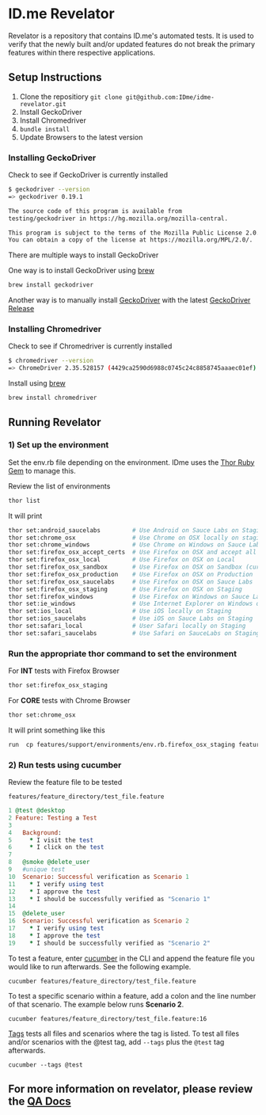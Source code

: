 # ID.me Revelator

Revelator is a repository that contains ID.me's automated tests.  It is used to verify that the newly built and/or updated features do not break the primary features within there respective applications.

## Setup Instructions

1. Clone the repositiory `git clone git@github.com:IDme/idme-revelator.git`
2. Install GeckoDriver
3. Install Chromedriver
4. `bundle install`
5. Update Browsers to the latest version

### Installing GeckoDriver

Check to see if GeckoDriver is currently installed
```bash
$ geckodriver --version
=> geckodriver 0.19.1

The source code of this program is available from
testing/geckodriver in https://hg.mozilla.org/mozilla-central.

This program is subject to the terms of the Mozilla Public License 2.0.
You can obtain a copy of the license at https://mozilla.org/MPL/2.0/.
```
There are multiple ways to install GeckoDriver

One way is to install GeckoDriver using [brew](https://brewinstall.org/Install-geckodriver-on-Mac-with-Brew/)
```bash
brew install geckodriver
```

Another way is to manually install [GeckoDriver](https://github.com/mozilla/geckodriver) with the latest [GeckoDriver Release](https://github.com/mozilla/geckodriver/releases)

### Installing Chromedriver

Check to see if Chromedriver is currently installed
```bash
$ chromedriver --version
=> ChromeDriver 2.35.528157 (4429ca2590d6988c0745c24c8858745aaaec01ef)
```

Install using [brew](https://brewinstall.org/Install-geckodriver-on-Mac-with-Brew/)
```bash
brew install chromedriver
```
## Running Revelator

### 1) Set up the environment
Set the env.rb file depending on the environment. IDme uses the
[Thor Ruby Gem](http://whatisthor.com/) to manage this.


Review the list of environments
```bash
thor list
```

It will print
```bash
thor set:android_saucelabs         # Use Android on Sauce Labs on Staging
thor set:chrome_osx                # Use Chrome on OSX locally on staging
thor set:chrome_windows            # Use Chrome on Windows on Sauce Labs on P...
thor set:firefox_osx_accept_certs  # Use Firefox on OSX and accept all certs
thor set:firefox_osx_local         # Use Firefox on OSX on Local
thor set:firefox_osx_sandbox       # Use Firefox on OSX on Sandbox (currently only supports ARCS direct api tests)
thor set:firefox_osx_production    # Use Firefox on OSX on Production
thor set:firefox_osx_saucelabs     # Use Firefox on OSX on Sauce Labs
thor set:firefox_osx_staging       # Use Firefox on OSX on Staging
thor set:firefox_windows           # Use Firefox on Windows on Sauce Labs on ...
thor set:ie_windows                # Use Internet Explorer on Windows on Sauc...
thor set:ios_local                 # Use iOS locally on Staging
thor set:ios_saucelabs             # Use iOS on Sauce Labs on Staging
thor set:safari_local              # User Safari locally on Staging
thor set:safari_saucelabs          # Use Safari on SauceLabs on Staging
```

### Run the appropriate thor command to set the environment
For **INT** tests with Firefox Browser
```bash
thor set:firefox_osx_staging
```

For **CORE** tests with Chrome Browser
```bash
thor set:chrome_osx
```

It will print something like this
```bash
run  cp features/support/environments/env.rb.firefox_osx_staging features/support/env.rb from "."
```
### 2) Run tests using cucumber

Review the feature file to be tested

`features/feature_directory/test_file.feature`
```ruby
1 @test @desktop
2 Feature: Testing a Test
3
4   Background:
5     * I visit the test
6     * I click on the test
7
8   @smoke @delete_user
9   #unique test
10  Scenario: Successful verification as Scenario 1
11    * I verify using test
12    * I approve the test
13    * I should be successfully verified as "Scenario 1"
14
15  @delete_user
16  Scenario: Successful verification as Scenario 2
17    * I verify using test
18    * I approve the test
19    * I should be successfully verified as "Scenario 2"
```
To test a feature, enter [cucumber](https://github.com/cucumber/cucumber/wiki/Running-Features) in the CLI and append the feature file you would like to run afterwards.  See the following example.
```
cucumber features/feature_directory/test_file.feature
```

To test a specific scenario within a feature, add a colon and the line number of that scenario.  The example below runs **Scenario 2**.
```
cucumber features/feature_directory/test_file.feature:16
```

[Tags](https://github.com/cucumber/cucumber/wiki/Tags) tests all files and scenarios where the tag is listed.  To test all files and/or scenarios with the @test tag, add `--tags` plus the `@test` tag afterwards.
```
cucumber --tags @test
```

## For more information on revelator, please review the [QA Docs](https://github.com/IDme/docs/blob/master/04_Quality_Assurance/01_QA_Resource_Guide/revelator.md)
